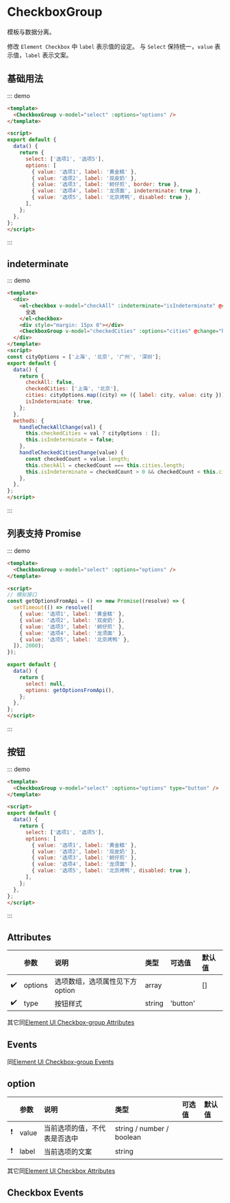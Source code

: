 # CheckboxGroup

模板与数据分离。

修改 `Element Checkbox` 中 `label` 表示值的设定。
与 `Select` 保持统一，`value` 表示值，`label` 表示文案。

## 基础用法

::: demo
```html
<template>
  <CheckboxGroup v-model="select" :options="options" />
</template>

<script>
export default {
  data() {
    return {
      select: ['选项1', '选项5'],
      options: [
        { value: '选项1', label: '黄金糕' },
        { value: '选项2', label: '双皮奶' },
        { value: '选项3', label: '蚵仔煎', border: true },
        { value: '选项4', label: '龙须面', indeterminate: true },
        { value: '选项5', label: '北京烤鸭', disabled: true },
      ],
    };
  },
};
</script>
```
:::

## indeterminate

::: demo
```html
<template>
  <div>
    <el-checkbox v-model="checkAll" :indeterminate="isIndeterminate" @change="handleCheckAllChange">
      全选
    </el-checkbox>
    <div style="margin: 15px 0"></div>
    <CheckboxGroup v-model="checkedCities" :options="cities" @change="handleCheckedCitiesChange" />
  </div>
</template>
<script>
const cityOptions = ['上海', '北京', '广州', '深圳'];
export default {
  data() {
    return {
      checkAll: false,
      checkedCities: ['上海', '北京'],
      cities: cityOptions.map((city) => ({ label: city, value: city })),
      isIndeterminate: true,
    };
  },
  methods: {
    handleCheckAllChange(val) {
      this.checkedCities = val ? cityOptions : [];
      this.isIndeterminate = false;
    },
    handleCheckedCitiesChange(value) {
      const checkedCount = value.length;
      this.checkAll = checkedCount === this.cities.length;
      this.isIndeterminate = checkedCount > 0 && checkedCount < this.cities.length;
    },
  },
};
</script>
```
:::

## 列表支持 Promise

::: demo
```html
<template>
  <CheckboxGroup v-model="select" :options="options" />
</template>

<script>
// 模拟接口
const getOptionsFromApi = () => new Promise((resolve) => {
  setTimeout(() => resolve([
    { value: '选项1', label: '黄金糕' },
    { value: '选项2', label: '双皮奶' },
    { value: '选项3', label: '蚵仔煎' },
    { value: '选项4', label: '龙须面' },
    { value: '选项5', label: '北京烤鸭' },
  ]), 2000);
});

export default {
  data() {
    return {
      select: null,
      options: getOptionsFromApi(),
    };
  },
};
</script>
```
:::

## 按钮

::: demo
```html
<template>
  <CheckboxGroup v-model="select" :options="options" type="button" />
</template>

<script>
export default {
  data() {
    return {
      select: ['选项1', '选项5'],
      options: [
        { value: '选项1', label: '黄金糕' },
        { value: '选项2', label: '双皮奶' },
        { value: '选项3', label: '蚵仔煎' },
        { value: '选项4', label: '龙须面' },
        { value: '选项5', label: '北京烤鸭', disabled: true },
      ],
    };
  },
};
</script>
```
:::

## Attributes

|  | 参数 | 说明 | 类型 | 可选值 | 默认值 |
| :--: | :-- | :-- | :-- | :-- | :-- |
| ✔️ | options | 选项数组，选项属性见下方option | array |  | [] |
| ✔️ | type | 按钮样式 | string | 'button'  |  |

其它同[Element UI  Checkbox-group Attributes](https://element.eleme.cn/#/zh-CN/component/checkbox#checkbox-group-attributes)

## Events

同[Element UI  Checkbox-group Events](https://element.eleme.cn/#/zh-CN/component/checkbox#checkbox-group-events)

## option

|  | 参数 | 说明 | 类型 | 可选值 | 默认值 |
| :--: | :-- | :-- | :-- | :-- | :-- |
| ❗ | value | 当前选项的值，不代表是否选中 | string / number / boolean |  |  |
| ❗ | label | 当前选项的文案 | string |  |  |

其它同[Element UI  Checkbox Attributes](https://element.eleme.cn/#/zh-CN/component/checkbox#checkbox-attributes)

## Checkbox Events

<NotSupport />
